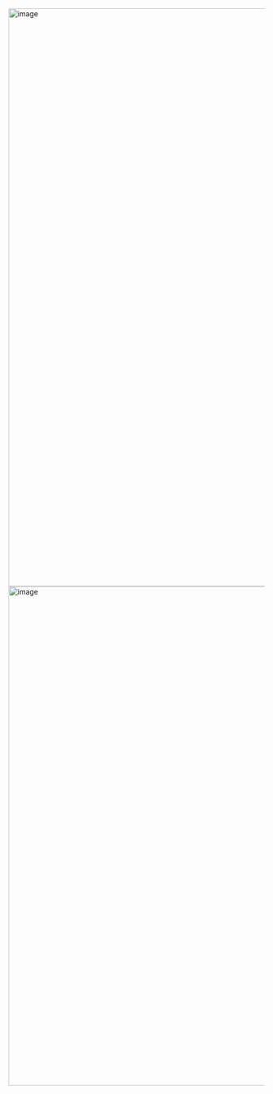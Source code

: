 <img width="1137" alt="image" src="https://user-images.githubusercontent.com/6378834/124814380-3728a180-df66-11eb-825f-66bfe5d8fcd3.png">
<img width="982" alt="image" src="https://user-images.githubusercontent.com/6378834/124816946-6856a100-df69-11eb-8278-f6b3c47fce26.png">
